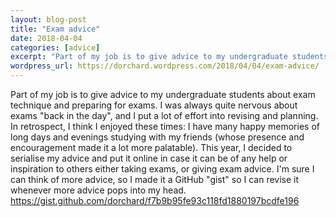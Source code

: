 ```yaml
---
layout: blog-post
title: "Exam advice"
date: 2018-04-04
categories: [advice]
excerpt: "Part of my job is to give advice to my undergraduate students about exam technique and preparing for exams. I was always quite nervous about exams "back in the day", and I put a lot of effort into revising and planning. In retrospect, I think I enjoyed these times: I..."
wordpress_url: https://dorchard.wordpress.com/2018/04/04/exam-advice/
---
```


Part of my job is to give advice to my undergraduate students about exam technique and preparing for exams. I was always quite nervous about exams "back in the day", and I put a lot of effort into revising and planning. In retrospect, I think I enjoyed these times: I have many happy memories of long days and evenings studying with my friends (whose presence and encouragement made it a lot more palatable). This year, I decided to serialise my advice and put it online in case it can be of any help or inspiration to others either taking exams, or giving exam advice. I'm sure I can think of more advice, so I made it a GitHub "gist" so I can revise it whenever more advice pops into my head. https://gist.github.com/dorchard/f7b9b95fe93c118fd1880197bcdfe196
